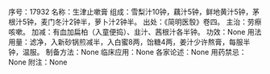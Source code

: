 序号：17932
名称：生津止嗽膏
组成：雪梨汁10钟，藕汁5钟，鲜地黄汁5钟，茅根汁5钟，麦门冬汁2钟半，萝卜汁2钟半。
出处：《简明医彀》卷四。
主治：劳瘵咳嗽。
加减：有血加扁柏（入童便捣）、韭汁、茜根汁各半钟。
功效：None
用法用量：滤净，入新砂锅煎减半，入白蜜8两，饴糖4两，姜汁少许熬膏，每服半钟，温服。
制备方法：None
临床应用：None
各家论述：None
用药禁忌：None
附注：None
